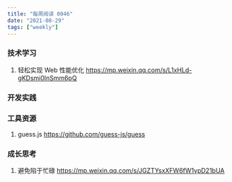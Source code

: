 ```yaml
---
title: "每周阅读 0046"
date: "2021-08-29"
tags: ["weekly"]
---
```


### 技术学习
1. 轻松实现 Web 性能优化 https://mp.weixin.qq.com/s/L1xHLd-gKDsmi0lnSmm6pQ

### 开发实践


### 工具资源
1. guess.js https://github.com/guess-js/guess

### 成长思考
1. 避免陷于忙碌 https://mp.weixin.qq.com/s/JGZTYsxXFW6fW1ypD21bUA
